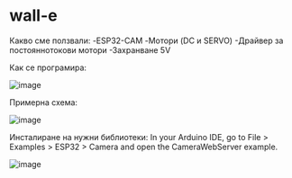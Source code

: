 # wall-e

Какво сме ползвали:
-ESP32-CAM
-Мотори (DC и SERVO)
-Драйвер за постояннотокови мотори
-Захранване 5V



Как се програмира:






![image](https://user-images.githubusercontent.com/80323655/233776831-18c0cd8b-260d-4f21-801d-d9201b0b7d03.png)

Примерна схема:




![image](https://user-images.githubusercontent.com/80323655/233776931-c38c405b-91ec-4109-9751-28fbdcf2d848.png)






Инсталиране на нужни библиотеки:
In your Arduino IDE, go to File > Examples > ESP32 > Camera and open the CameraWebServer example.


![image](https://user-images.githubusercontent.com/80323655/233777531-aacc7813-754d-4fbf-ab33-0b5883469323.png)

